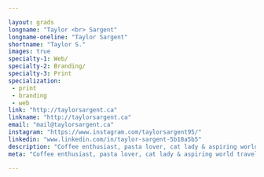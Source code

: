 ```yaml
---

layout: grads
longname: "Taylor <br> Sargent"
longname-oneline: "Taylor Sargent"
shortname: "Taylor S."
images: true
specialty-1: Web/
specialty-2: Branding/
specialty-3: Print
specialization:
 - print
 - branding
 - web
link: "http://taylorsargent.ca"
linkname: "http://taylorsargent.ca"
email: "mail@taylorsargent.ca"
instagram: "https://www.instagram.com/taylorsargent95/"
linkedin: "www.linkedin.com/in/taylor-sargent-5b18a5b5"
description: "Coffee enthusiast, pasta lover, cat lady & aspiring world traveler."
meta: "Coffee enthusiast, pasta lover, cat lady & aspiring world traveler."

---
```

